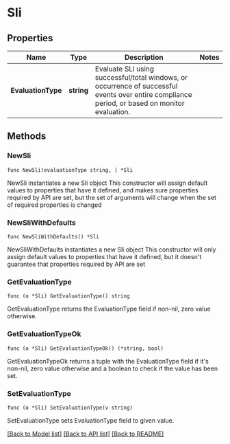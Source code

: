 # Sli

## Properties

Name | Type | Description | Notes
------------ | ------------- | ------------- | -------------
**EvaluationType** | **string** | Evaluate SLI using successful/total windows, or occurrence of successful events over entire compliance period, or based on monitor evaluation. | 

## Methods

### NewSli

`func NewSli(evaluationType string, ) *Sli`

NewSli instantiates a new Sli object
This constructor will assign default values to properties that have it defined,
and makes sure properties required by API are set, but the set of arguments
will change when the set of required properties is changed

### NewSliWithDefaults

`func NewSliWithDefaults() *Sli`

NewSliWithDefaults instantiates a new Sli object
This constructor will only assign default values to properties that have it defined,
but it doesn't guarantee that properties required by API are set

### GetEvaluationType

`func (o *Sli) GetEvaluationType() string`

GetEvaluationType returns the EvaluationType field if non-nil, zero value otherwise.

### GetEvaluationTypeOk

`func (o *Sli) GetEvaluationTypeOk() (*string, bool)`

GetEvaluationTypeOk returns a tuple with the EvaluationType field if it's non-nil, zero value otherwise
and a boolean to check if the value has been set.

### SetEvaluationType

`func (o *Sli) SetEvaluationType(v string)`

SetEvaluationType sets EvaluationType field to given value.



[[Back to Model list]](../README.md#documentation-for-models) [[Back to API list]](../README.md#documentation-for-api-endpoints) [[Back to README]](../README.md)


